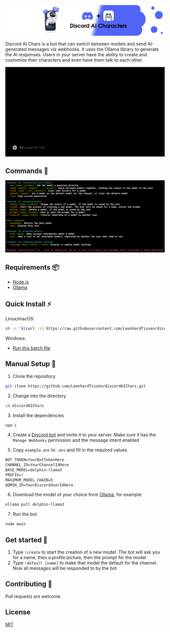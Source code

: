 ![Header Image of Discord AI Chars](github/headerwide.png)

Discord AI Chars is a bot that can switch between models and send AI-generated messages via webhooks. It uses the Ollama library to generate the AI responses. Users in your server have the ability to create and customize their characters and even have them talk to each other.

![Preview GIF of using the bot](github/showcase.gif)

## Commands 📜

![Commands List generated by help command](github/commandlist.png)

## Requirements 📦

- [Node.js](https://nodejs.org/)
- [Ollama](https://ollama.com/download)

## Quick Install ⚡

Linux/macOS:

```sh
sh -c "$(curl -sS https://raw.githubusercontent.com/LeonhardTissen/discordAIChars/master/installer/install.sh)"
```

Windows:

- [Run this batch file](https://raw.githubusercontent.com/LeonhardTissen/discordAIChars/master/installer/install.bat)

## Manual Setup 🔨

1. Clone the repository

```sh
git clone https://github.com/LeonhardTissen/discordAIChars.git
```

2. Change into the directory

```sh
cd discordAIChars
```

3. Install the dependencies

```sh
npm i
```

4. Create a [Discord bot](https://discord.com/developers/applications) and invite it to your server. Make sure it has the `Manage Webhooks` permission and the message intent enabled

5. Copy `example.env` to `.env` and fill in the required values

```env
BOT_TOKEN=YourBotTokenHere
CHANNEL_ID=YourChannelIdHere
BASE_MODEL=dolphin-llama3
PREFIX=!
MAXIMUM_MODEL_CHAIN=5
ADMIN_ID=YourDiscordUserIdHere
```

6. Download the model of your choice from [Ollama](https://ollama.com/library), for example:

```sh
ollama pull dolphin-llama3
```

7. Run the bot

```sh
node main
```

## Get started 🚀

1. Type `!create` to start the creation of a new model. The bot will ask you for a name, then a profile picture, then the prompt for the model
2. Type `!default [name]` to make that model the default for the channel. Now all messages will be responded to by the bot

## Contributing 🤝

Pull requests are welcome.

## License

[MIT](https://choosealicense.com/licenses/mit/)
